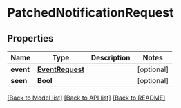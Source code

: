 # PatchedNotificationRequest

## Properties
Name | Type | Description | Notes
------------ | ------------- | ------------- | -------------
**event** | [**EventRequest**](EventRequest.md) |  | [optional] 
**seen** | **Bool** |  | [optional] 

[[Back to Model list]](../README.md#documentation-for-models) [[Back to API list]](../README.md#documentation-for-api-endpoints) [[Back to README]](../README.md)


